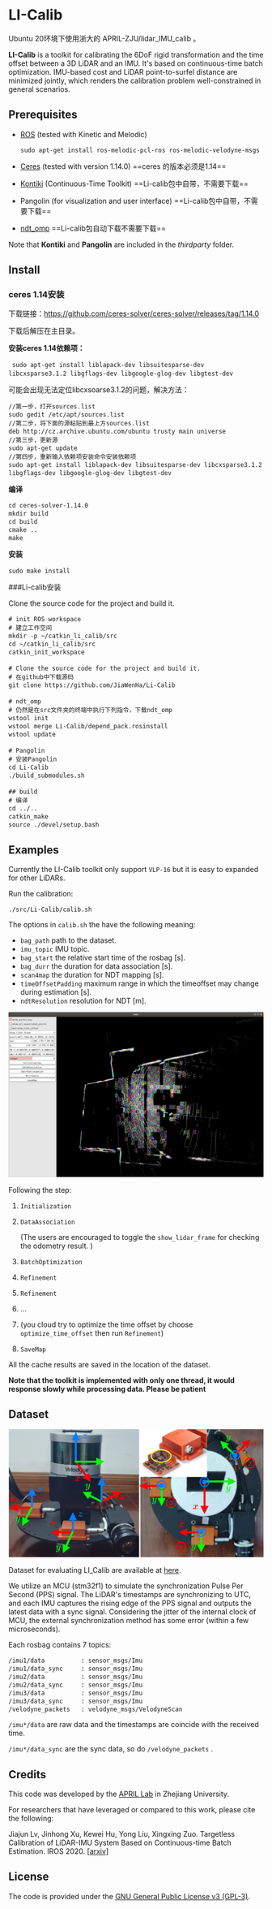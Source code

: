 # LI-Calib

Ubuntu 20环境下使用浙大的    APRIL-ZJU/lidar_IMU_calib 。

**LI-Calib** is a toolkit for calibrating the 6DoF rigid transformation and the time offset between a 3D LiDAR and an IMU. It's based on continuous-time batch optimization. IMU-based cost and LiDAR point-to-surfel distance are minimized jointly, which renders the calibration problem well-constrained in general scenarios. 

## **Prerequisites**

- [ROS](http://wiki.ros.org/ROS/Installation) (tested with Kinetic and Melodic)

  ```shell
  sudo apt-get install ros-melodic-pcl-ros ros-melodic-velodyne-msgs
  ```

- [Ceres](http://ceres-solver.org/installation.html) (tested with version 1.14.0)  ==ceres 的版本必须是1.14==

- [Kontiki](https://github.com/APRIL-ZJU/Kontiki) (Continuous-Time Toolkit) ==Li-calib包中自带，不需要下载==
- Pangolin (for visualization and user interface) ==Li-calib包中自带，不需要下载==
- [ndt_omp](https://github.com/APRIL-ZJU/ndt_omp) ==Li-calib包自动下载不需要下载==

Note that **Kontiki** and **Pangolin** are included in the *thirdparty* folder.

## Install

### ceres 1.14安装

下载链接：https://github.com/ceres-solver/ceres-solver/releases/tag/1.14.0

下载后解压在主目录。

**安装ceres 1.14依赖项：**

` sudo apt-get install liblapack-dev libsuitesparse-dev libcxsparse3.1.2 libgflags-dev libgoogle-glog-dev libgtest-dev`

可能会出现无法定位libcxsoarse3.1.2的问题，解决方法：

```
//第一步，打开sources.list
sudo gedit /etc/apt/sources.list
//第二步，将下面的源粘贴到最上方sources.list
deb http://cz.archive.ubuntu.com/ubuntu trusty main universe 
//第三步，更新源
sudo apt-get update
//第四步，重新输入依赖项安装命令安装依赖项
sudo apt-get install liblapack-dev libsuitesparse-dev libcxsparse3.1.2 libgflags-dev libgoogle-glog-dev libgtest-dev
```

**编译**

```
cd ceres-solver-1.14.0
mkdir build
cd build
cmake ..
make
```

**安装**

`sudo make install`



###Li-calib安装

Clone the source code for the project and build it.

```shell
# init ROS workspace
# 建立工作空间
mkdir -p ~/catkin_li_calib/src
cd ~/catkin_li_calib/src
catkin_init_workspace

# Clone the source code for the project and build it. 
# 在github中下载源码
git clone https://github.com/JiaWenHa/Li-Calib

# ndt_omp
# 仍然是在src文件夹的终端中执行下列指令，下载ndt_omp
wstool init
wstool merge Li-Calib/depend_pack.rosinstall
wstool update

# Pangolin
# 安装Pangolin
cd Li-Calib
./build_submodules.sh

## build
# 编译
cd ../..
catkin_make
source ./devel/setup.bash
```

## Examples

Currently the LI-Calib toolkit only support `VLP-16` but it is easy to expanded for other LiDARs. 

Run the calibration:

```shell
./src/Li-Calib/calib.sh
```

The options in `calib.sh` the have the following meaning:

- `bag_path` path to the dataset.
- `imu_topic` IMU topic.
- `bag_start` the relative start time of the rosbag [s].
- `bag_durr`  the duration for data association [s].
- `scan4map` the duration for NDT mapping [s].
- `timeOffsetPadding` maximum range in which the timeoffset may change during estimation [s].
- `ndtResolution` resolution for NDT [m].

<img src="./pic/ui.png" alt="UI" style="zoom: 50%;" />

Following the step: 

1. `Initialization`

2. `DataAssociation`

   (The users are encouraged to toggle the `show_lidar_frame` for checking the odometry result. )

3. `BatchOptimization`

4. `Refinement`

6. `Refinement`

7. ...

8. (you cloud try to optimize the time offset by choose `optimize_time_offset` then run `Refinement`)

9. `SaveMap`

All the cache results are saved in the location of the dataset.

**Note that the toolkit is implemented with only one thread, it would  response slowly while processing data. Please be patient** 

## Dataset

<img src="./pic/3imu.png" alt="3imu" style="zoom: 67%;" />

Dataset for evaluating LI_Calib are available at [here](https://drive.google.com/drive/folders/1kYLVLMlwchBsjAoNqnrwq2N2Ow5na4VD?usp=sharing). 

We utilize an MCU (stm32f1) to simulate the synchronization Pulse Per Second (PPS) signal. The LiDAR's timestamps are synchronizing to UTC, and each IMU captures the rising edge of the PPS signal and outputs the latest data with a sync signal. Considering the jitter of the internal clock of MCU, the external synchronization method has some error (within a few microseconds).

Each rosbag contains 7 topics:

```
/imu1/data          : sensor_msgs/Imu           
/imu1/data_sync     : sensor_msgs/Imu           
/imu2/data          : sensor_msgs/Imu           
/imu2/data_sync     : sensor_msgs/Imu           
/imu3/data          : sensor_msgs/Imu           
/imu3/data_sync     : sensor_msgs/Imu           
/velodyne_packets   : velodyne_msgs/VelodyneScan
```

`/imu*/data`  are raw data and the timestamps are coincide with the received time. 

`/imu*/data_sync` are the sync data, so do `/velodyne_packets` .

## Credits 

This code was developed by the  [APRIL Lab](https://github.com/APRIL-ZJU) in Zhejiang University.

For researchers that have leveraged or compared to this work, please cite the following:

Jiajun Lv, Jinhong Xu, Kewei Hu, Yong Liu, Xingxing Zuo. Targetless Calibration of LiDAR-IMU System Based on Continuous-time Batch Estimation. IROS 2020.  [[arxiv](https://arxiv.org/pdf/2007.14759.pdf)]

## License

The code is provided under the [GNU General Public License v3 (GPL-3)](https://www.gnu.org/licenses/gpl-3.0.txt).
